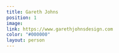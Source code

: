 ```yaml
---
title: Gareth Johns
position: 1
image: 
link: https://www.garethjohnsdesign.com
color: "#000000"
layout: person
---
```


